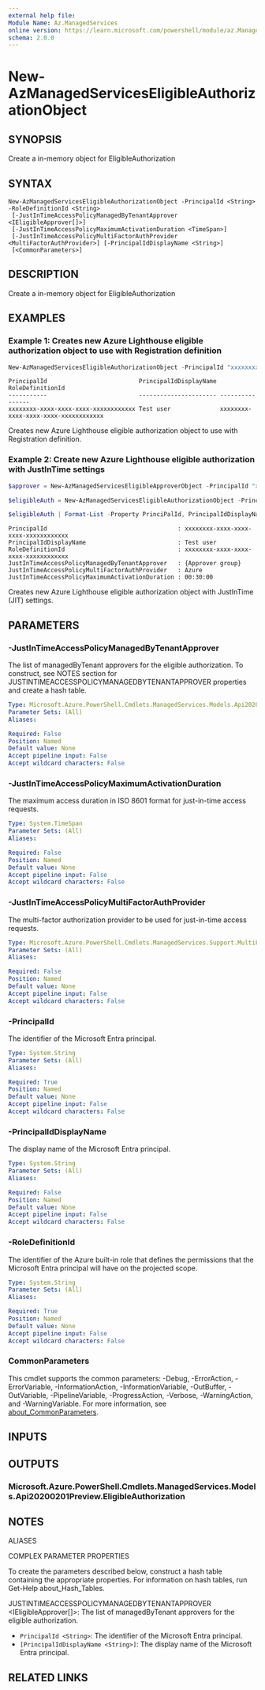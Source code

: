 ```yaml
---
external help file:
Module Name: Az.ManagedServices
online version: https://learn.microsoft.com/powershell/module/az.ManagedServices/new-AzManagedServicesEligibleAuthorizationObject
schema: 2.0.0
---
```


# New-AzManagedServicesEligibleAuthorizationObject

## SYNOPSIS
Create a in-memory object for EligibleAuthorization

## SYNTAX

```
New-AzManagedServicesEligibleAuthorizationObject -PrincipalId <String> -RoleDefinitionId <String>
 [-JustInTimeAccessPolicyManagedByTenantApprover <IEligibleApprover[]>]
 [-JustInTimeAccessPolicyMaximumActivationDuration <TimeSpan>]
 [-JustInTimeAccessPolicyMultiFactorAuthProvider <MultiFactorAuthProvider>] [-PrincipalIdDisplayName <String>]
 [<CommonParameters>]
```

## DESCRIPTION
Create a in-memory object for EligibleAuthorization

## EXAMPLES

### Example 1: Creates new Azure Lighthouse eligible authorization object to use with Registration definition
```powershell
New-AzManagedServicesEligibleAuthorizationObject -PrincipalId "xxxxxxxx-xxxx-xxxx-xxxx-xxxxxxxxxxxx" -PrincipalIdDisplayName "Test user" -RoleDefinitionId "xxxxxxxx-xxxx-xxxx-xxxx-xxxxxxxxxxxx"
```

```output
PrincipalId                          PrincipalIdDisplayName RoleDefinitionId
-----------                          ---------------------- ----------------
xxxxxxxx-xxxx-xxxx-xxxx-xxxxxxxxxxxx Test user              xxxxxxxx-xxxx-xxxx-xxxx-xxxxxxxxxxxx
```

Creates new Azure Lighthouse eligible authorization object to use with Registration definition.

### Example 2: Create new Azure Lighthouse eligible authorization with JustInTime settings
```powershell
$approver = New-AzManagedServicesEligibleApproverObject -PrincipalId "xxxxxxxx-xxxx-xxxx-xxxx-xxxxxxxxxxxx" -PrincipalIdDisplayName "Approver group"

$eligibleAuth = New-AzManagedServicesEligibleAuthorizationObject -PrincipalId "xxxxxxxx-xxxx-xxxx-xxxx-xxxxxxxxxxxx" -PrincipalIdDisplayName "Test user" -RoleDefinitionId "xxxxxxxx-xxxx-xxxx-xxxx-xxxxxxxxxxxx" -JustInTimeAccessPolicyManagedByTenantApprover $approver -JustInTimeAccessPolicyMultiFactorAuthProvider Azure -JustInTimeAccessPolicyMaximumActivationDuration 0:30

$eligibleAuth | Format-List -Property PrinciPalId, PrincipalIdDisplayName, RoleDefinitionId, JustInTimeAccessPolicyManagedByTenantApprover, JustInTimeAccessPolicyMultiFactorAuthProvider, JustInTimeAccessPolicyMaximumActivationDuration
```

```output
PrincipalId                                     : xxxxxxxx-xxxx-xxxx-xxxx-xxxxxxxxxxxx
PrincipalIdDisplayName                          : Test user
RoleDefinitionId                                : xxxxxxxx-xxxx-xxxx-xxxx-xxxxxxxxxxxx
JustInTimeAccessPolicyManagedByTenantApprover   : {Approver group}
JustInTimeAccessPolicyMultiFactorAuthProvider   : Azure
JustInTimeAccessPolicyMaximumActivationDuration : 00:30:00
```

Creates new Azure Lighthouse eligible authorization object with JustInTime (JIT) settings.

## PARAMETERS

### -JustInTimeAccessPolicyManagedByTenantApprover
The list of managedByTenant approvers for the eligible authorization.
To construct, see NOTES section for JUSTINTIMEACCESSPOLICYMANAGEDBYTENANTAPPROVER properties and create a hash table.

```yaml
Type: Microsoft.Azure.PowerShell.Cmdlets.ManagedServices.Models.Api20200201Preview.IEligibleApprover[]
Parameter Sets: (All)
Aliases:

Required: False
Position: Named
Default value: None
Accept pipeline input: False
Accept wildcard characters: False
```

### -JustInTimeAccessPolicyMaximumActivationDuration
The maximum access duration in ISO 8601 format for just-in-time access requests.

```yaml
Type: System.TimeSpan
Parameter Sets: (All)
Aliases:

Required: False
Position: Named
Default value: None
Accept pipeline input: False
Accept wildcard characters: False
```

### -JustInTimeAccessPolicyMultiFactorAuthProvider
The multi-factor authorization provider to be used for just-in-time access requests.

```yaml
Type: Microsoft.Azure.PowerShell.Cmdlets.ManagedServices.Support.MultiFactorAuthProvider
Parameter Sets: (All)
Aliases:

Required: False
Position: Named
Default value: None
Accept pipeline input: False
Accept wildcard characters: False
```

### -PrincipalId
The identifier of the Microsoft Entra principal.

```yaml
Type: System.String
Parameter Sets: (All)
Aliases:

Required: True
Position: Named
Default value: None
Accept pipeline input: False
Accept wildcard characters: False
```

### -PrincipalIdDisplayName
The display name of the Microsoft Entra principal.

```yaml
Type: System.String
Parameter Sets: (All)
Aliases:

Required: False
Position: Named
Default value: None
Accept pipeline input: False
Accept wildcard characters: False
```

### -RoleDefinitionId
The identifier of the Azure built-in role that defines the permissions that the Microsoft Entra principal will have on the projected scope.

```yaml
Type: System.String
Parameter Sets: (All)
Aliases:

Required: True
Position: Named
Default value: None
Accept pipeline input: False
Accept wildcard characters: False
```

### CommonParameters
This cmdlet supports the common parameters: -Debug, -ErrorAction, -ErrorVariable, -InformationAction, -InformationVariable, -OutBuffer, -OutVariable, -PipelineVariable, -ProgressAction, -Verbose, -WarningAction, and -WarningVariable. For more information, see [about_CommonParameters](http://go.microsoft.com/fwlink/?LinkID=113216).

## INPUTS

## OUTPUTS

### Microsoft.Azure.PowerShell.Cmdlets.ManagedServices.Models.Api20200201Preview.EligibleAuthorization

## NOTES

ALIASES

COMPLEX PARAMETER PROPERTIES

To create the parameters described below, construct a hash table containing the appropriate properties. For information on hash tables, run Get-Help about_Hash_Tables.


JUSTINTIMEACCESSPOLICYMANAGEDBYTENANTAPPROVER <IEligibleApprover[]>: The list of managedByTenant approvers for the eligible authorization.
  - `PrincipalId <String>`: The identifier of the Microsoft Entra principal.
  - `[PrincipalIdDisplayName <String>]`: The display name of the Microsoft Entra principal.

## RELATED LINKS
